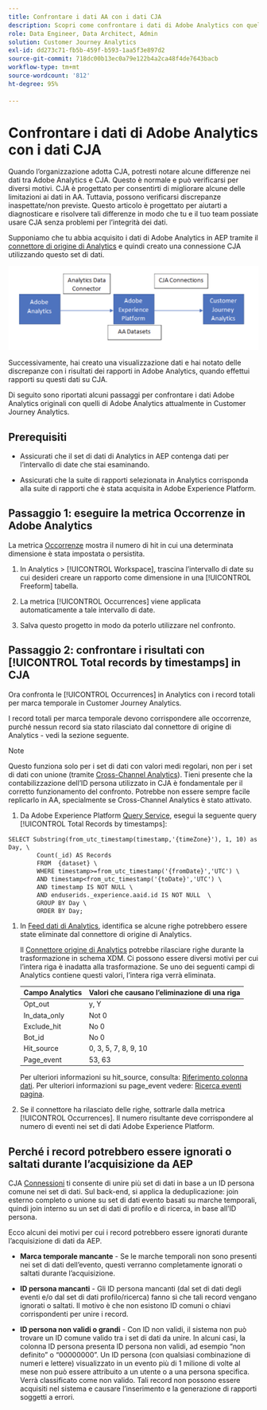 ```yaml
---
title: Confrontare i dati AA con i dati CJA
description: Scopri come confrontare i dati di Adobe Analytics con quelli del Customer Journey Analytics
role: Data Engineer, Data Architect, Admin
solution: Customer Journey Analytics
exl-id: dd273c71-fb5b-459f-b593-1aa5f3e897d2
source-git-commit: 718dc00b13ec0a79e122b4a2ca48f4de7643bacb
workflow-type: tm+mt
source-wordcount: '812'
ht-degree: 95%

---
```


# Confrontare i dati di Adobe Analytics con i dati CJA

Quando l’organizzazione adotta CJA, potresti notare alcune differenze nei dati tra Adobe Analytics e CJA. Questo è normale e può verificarsi per diversi motivi. CJA è progettato per consentirti di migliorare alcune delle limitazioni ai dati in AA. Tuttavia, possono verificarsi discrepanze inaspettate/non previste. Questo articolo è progettato per aiutarti a diagnosticare e risolvere tali differenze in modo che tu e il tuo team possiate usare CJA senza problemi per l’integrità dei dati.

Supponiamo che tu abbia acquisito i dati di Adobe Analytics in AEP tramite il [connettore di origine di Analytics](https://experienceleague.adobe.com/docs/experience-platform/sources/ui-tutorials/create/adobe-applications/analytics.html?lang=it) e quindi creato una connessione CJA utilizzando questo set di dati.

![Flusso dei dati](assets/compare.png)

Successivamente, hai creato una visualizzazione dati e hai notato delle discrepanze con i risultati dei rapporti in Adobe Analytics, quando effettui rapporti su questi dati su CJA.

Di seguito sono riportati alcuni passaggi per confrontare i dati Adobe Analytics originali con quelli di Adobe Analytics attualmente in Customer Journey Analytics.

## Prerequisiti

* Assicurati che il set di dati di Analytics in AEP contenga dati per l’intervallo di date che stai esaminando.

* Assicurati che la suite di rapporti selezionata in Analytics corrisponda alla suite di rapporti che è stata acquisita in Adobe Experience Platform.

## Passaggio 1: eseguire la metrica Occorrenze in Adobe Analytics

La metrica [Occorrenze](https://experienceleague.adobe.com/docs/analytics/components/metrics/occurrences.html?lang=it) mostra il numero di hit in cui una determinata dimensione è stata impostata o persistita.

1. In Analytics > [!UICONTROL Workspace], trascina l’intervallo di date su cui desideri creare un rapporto come dimensione in una [!UICONTROL Freeform] tabella.

1. La metrica [!UICONTROL Occurrences] viene applicata automaticamente a tale intervallo di date.

1. Salva questo progetto in modo da poterlo utilizzare nel confronto.

## Passaggio 2: confrontare i risultati con [!UICONTROL Total records by timestamps] in CJA

Ora confronta le [!UICONTROL Occurrences] in Analytics con i record totali per marca temporale in Customer Journey Analytics.

I record totali per marca temporale devono corrispondere alle occorrenze, purché nessun record sia stato rilasciato dal connettore di origine di Analytics - vedi la sezione seguente.

>[!NOTE]
>
>Questo funziona solo per i set di dati con valori medi regolari, non per i set di dati con unione (tramite [Cross-Channel Analytics](/help/connections/cca/overview.md)). Tieni presente che la contabilizzazione dell’ID persona utilizzato in CJA è fondamentale per il corretto funzionamento del confronto. Potrebbe non essere sempre facile replicarlo in AA, specialmente se Cross-Channel Analytics è stato attivato.

1. Da Adobe Experience Platform [Query Service](https://experienceleague.adobe.com/docs/experience-platform/query/best-practices/adobe-analytics.html?lang=it), esegui la seguente query [!UICONTROL Total Records by timestamps]:

```
SELECT Substring(from_utc_timestamp(timestamp,'{timeZone}'), 1, 10) as Day, \ 
        Count(_id) AS Records 
        FROM  {dataset} \ 
        WHERE timestamp>=from_utc_timestamp('{fromDate}','UTC') \ 
        AND timestamp<from_utc_timestamp('{toDate}','UTC') \ 
        AND timestamp IS NOT NULL \ 
        AND enduserids._experience.aaid.id IS NOT NULL  \ 
        GROUP BY Day \ 
        ORDER BY Day; 
```

1. In [Feed dati di Analytics](https://experienceleague.adobe.com/docs/analytics/export/analytics-data-feed/data-feed-contents/datafeeds-reference.html?lang=it), identifica se alcune righe potrebbero essere state eliminate dal connettore di origine di Analytics.

   Il [Connettore origine di Analytics](https://experienceleague.adobe.com/docs/experience-platform/sources/ui-tutorials/create/adobe-applications/analytics.html) potrebbe rilasciare righe durante la trasformazione in schema XDM. Ci possono essere diversi motivi per cui l’intera riga è inadatta alla trasformazione. Se uno dei seguenti campi di Analytics contiene questi valori, l’intera riga verrà eliminata.

   | Campo Analytics | Valori che causano l’eliminazione di una riga |
   | --- | --- |
   | Opt_out | y, Y |
   | In_data_only | Not 0 |
   | Exclude_hit | No 0 |
   | Bot_id | No 0 |
   | Hit_source | 0, 3, 5, 7, 8, 9, 10 |
   | Page_event | 53, 63 |

   Per ulteriori informazioni su hit\_source, consulta: [Riferimento colonna dati](https://experienceleague.adobe.com/docs/analytics/export/analytics-data-feed/data-feed-contents/datafeeds-reference.html?lang=it). Per ulteriori informazioni su page\_event vedere: [Ricerca eventi pagina](https://experienceleague.adobe.com/docs/analytics/export/analytics-data-feed/data-feed-contents/datafeeds-page-event.html?lang=en).

1. Se il connettore ha rilasciato delle righe, sottrarle dalla metrica [!UICONTROL Occurrences]. Il numero risultante deve corrispondere al numero di eventi nei set di dati Adobe Experience Platform.

## Perché i record potrebbero essere ignorati o saltati durante l’acquisizione da AEP

CJA [Connessioni](/help/connections/create-connection.md) ti consente di unire più set di dati in base a un ID persona comune nei set di dati. Sul back-end, si applica la deduplicazione: join esterno completo o unione su set di dati evento basati su marche temporali, quindi join interno su un set di dati di profilo e di ricerca, in base all’ID persona.

Ecco alcuni dei motivi per cui i record potrebbero essere ignorati durante l’acquisizione di dati da AEP.

* **Marca temporale mancante** - Se le marche temporali non sono presenti nei set di dati dell’evento, questi verranno completamente ignorati o saltati durante l’acquisizione.

* **ID persona mancanti** - Gli ID persona mancanti (dal set di dati degli eventi e/o dal set di dati profilo/ricerca) fanno sì che tali record vengano ignorati o saltati. Il motivo è che non esistono ID comuni o chiavi corrispondenti per unire i record.

* **ID persona non validi o grandi** - Con ID non validi, il sistema non può trovare un ID comune valido tra i set di dati da unire. In alcuni casi, la colonna ID persona presenta ID persona non validi, ad esempio “non definito” o “00000000”. Un ID persona (con qualsiasi combinazione di numeri e lettere) visualizzato in un evento più di 1 milione di volte al mese non può essere attribuito a un utente o a una persona specifica. Verrà classificato come non valido. Tali record non possono essere acquisiti nel sistema e causare l’inserimento e la generazione di rapporti soggetti a errori.
